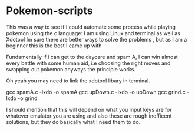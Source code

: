 # Pokemon-scripts

This was a way to see if I could automate some process while playing pokemon using the c language: I am using Linux and terminal as well as Xdotool
Im sure there are better ways to solve the problems , but as I am a beginner this is the best I came up with 

Fundamentally if i can get to the daycare and spam A, I can win almost every battle with some human aid, i.e choosing the right moves and swapping out pokemon anyways the principle works.

Oh yeah you may need to link the xdotool libary in terminal.

gcc spamA.c -lxdo -o spamA
gcc upDown.c -lxdo -o upDown
gcc grind.c -lxdo -o grind

I should mention that this will depend on what you input keys are for whatever emulator you are using and also these are rough inefficent solutions, but they do basically what I need them to do.
